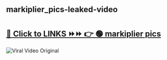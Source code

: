 
 ## markiplier_pics-leaked-video 

# <h2><a href="https://clipsfans.com/markiplier_pics&ref=git">🔗 Click to LINKS ⏩⏩ 👉 🟢 markiplier pics </a></h2>

<a href="https://clipsfans.com/markiplier_pics&ref=git" rel="nofollow" data-target="animated-image.originalLink"><img src="https://i.ibb.co.com/xMMVF88/686577567.gif" alt="Viral Video Original" style="max-width: 100%; display: inline-block;" data-target="animated-image.originalImage"></a>
